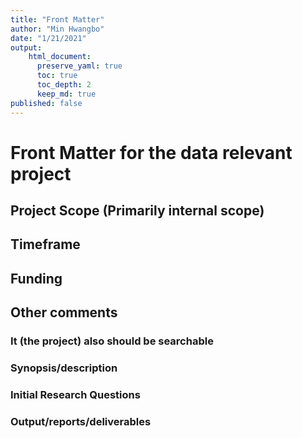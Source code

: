 ```yaml
---
title: "Front Matter"
author: "Min Hwangbo"
date: "1/21/2021"
output:
    html_document:
      preserve_yaml: true
      toc: true
      toc_depth: 2
      keep_md: true
published: false
---
```




# Front Matter for the data relevant project

## Project Scope (Primarily internal scope)

## Timeframe

## Funding

## Other comments

### It (the project) also should be searchable

### Synopsis/description

### Initial Research Questions

### Output/reports/deliverables 
